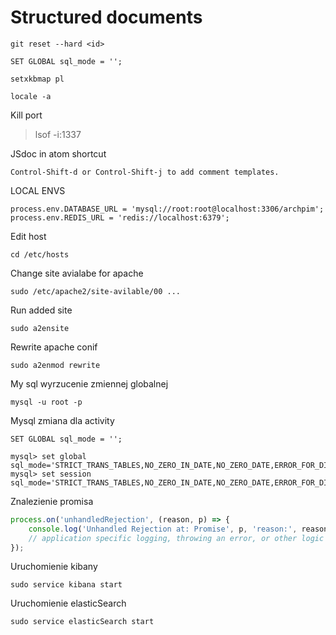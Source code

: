# Structured documents

~~~
git reset --hard <id>
~~~
~~~
SET GLOBAL sql_mode = '';
~~~
~~~
setxkbmap pl
~~~

~~~
locale -a
~~~


Kill port
>lsof -i:1337

JSdoc in atom shortcut
~~~
Control-Shift-d or Control-Shift-j to add comment templates.
~~~

LOCAL ENVS
~~~
process.env.DATABASE_URL = 'mysql://root:root@localhost:3306/archpim';
process.env.REDIS_URL = 'redis://localhost:6379';
~~~
Edit host 
~~~
cd /etc/hosts
~~~
Change site avialabe for apache
~~~
sudo /etc/apache2/site-avilable/00 ...
~~~
Run added site
~~~
sudo a2ensite
~~~

Rewrite apache conif
~~~
sudo a2enmod rewrite
~~~

My sql wyrzucenie zmiennej globalnej
~~~
mysql -u root -p
~~~
Mysql zmiana dla activity
~~~
SET GLOBAL sql_mode = '';
~~~
~~~mysql
mysql> set global sql_mode='STRICT_TRANS_TABLES,NO_ZERO_IN_DATE,NO_ZERO_DATE,ERROR_FOR_DIVISION_BY_ZERO,NO_AUTO_CREATE_USER,NO_ENGINE_SUBSTITUTION';
mysql> set session sql_mode='STRICT_TRANS_TABLES,NO_ZERO_IN_DATE,NO_ZERO_DATE,ERROR_FOR_DIVISION_BY_ZERO,NO_AUTO_CREATE_USER,NO_ENGINE_SUBSTITUTION';
~~~~

Znalezienie promisa

~~~js
process.on('unhandledRejection', (reason, p) => {
	console.log('Unhandled Rejection at: Promise', p, 'reason:', reason);
	// application specific logging, throwing an error, or other logic here
});
~~~
Uruchomienie kibany

~~~
sudo service kibana start 
~~~

Uruchomienie elasticSearch

~~~
sudo service elasticSearch start 
~~~



